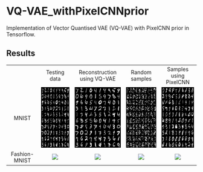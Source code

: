 # VQ-VAE_withPixelCNNprior
Implementation of Vector Quantised VAE (VQ-VAE) with PixelCNN prior in Tensorflow.

## Results
<table align='center'>
<tr align='center'>
<td> </td>
<td> Testing data </td>
<td> Reconstruction using VQ-VAE </td>
<td> Random samples </td>
<td> Samples using PixelCNN </td>
</tr>
<tr align='center'>
<td> MNIST </td>
<td><img src = 'Figures/Test_data_mnist.png' height = '160px'>
<td><img src = 'Figures/Test_recon_mnist.png' height = '160px'>
<td><img src = 'Figures/Sample_random_mnist.png' height = '160px'>
<td><img src = 'Figures/Sample_pixelcnn_mnist.png' height = '160px'>
</tr>
<tr align='center'>
<td> Fashion-MNIST </td>
<td><img src = 'examples/fashionmnist4.png' height = '160px'>
<td><img src = 'examples/fashionmnist8.png' height = '160px'>
<td><img src = 'examples/fashionmnist16.png' height = '160px'>
<td><img src = 'examples/fashionmnist32.png' height = '160px'>
</tr>
</table>
